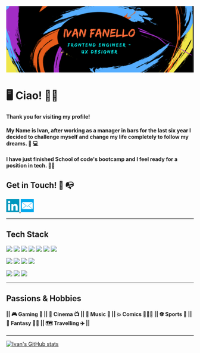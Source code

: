 
<img src="images/design2.png">


  
 
 # 🖥 Ciao! 👋🖖
 

#### Thank you for visiting my profile!

#### My Name is Ivan, after working as a manager in bars for the last six year I decided to challenge myself and change my life completely to follow my dreams. 🔌 💻


#### I have just finished School of code's bootcamp and I feel ready for a position in tech. 👨‍💻


## Get in Touch! 📧 📭

  <a href="https://www.linkedin.com/in/ivan-fanello-25b344230/" title="linkedin-redirect">
    <img src="images/linkedin-icon.png" width="35" height="35">
  </a> 
  <a href="mailto:ivan.fanello@gmail.com/" title="email-redirect">
    <img src="images/Mail-icon.png" width="35" height="35">
  </a>
  
  
--------------------------


## Tech Stack


![](https://img.shields.io/badge/Frontend-React-blue) ![](https://img.shields.io/badge/Frontend-Javascript-blue) ![](https://img.shields.io/badge/Frontend-CSS-blue) ![](https://img.shields.io/badge/Frontend-HTML-blue) ![](https://img.shields.io/badge/Beckend-NodeJs-green) ![](https://img.shields.io/badge/Beckend-postgreSQL-green) ![](https://img.shields.io/badge/Beckend-Express-green)

![](https://img.shields.io/badge/Testing-Jest-yellow) ![](https://img.shields.io/badge/Testing-Cypress-yellow) ![](https://img.shields.io/badge/Deployment-Netlify-orange) ![](https://img.shields.io/badge/Deployment-Heroku-orange)

![](https://img.shields.io/badge/Design-Figma-blueviolet) ![](https://img.shields.io/badge/Design-Canva-blueviolet) ![](https://img.shields.io/badge/Design-Miro-blueviolet) 


------------------------


## Passions & Hobbies


#### || 🎮 Gaming 👾 || 🎥 Cinema 📺 || 🎸 Music 🎤 || 💥 Comics  🦸🏻‍♂️ || ⚽ Sports 🎾 || 🐉 Fantasy 🧙🏻 || 🗺 Travelling ✈️ || 



------------------------

[![Ivan's GitHub stats](https://github-readme-stats.vercel.app/api?username=wisepanda&hide=issues,stars&count_private=true&show_icons=true&theme=midnight-purple)](https://github.com/wisepanda/github-readme-stats)


